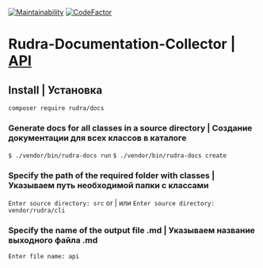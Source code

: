 [![Maintainability](https://qlty.sh/badges/56f27365-53f0-418a-b43c-898517859599/maintainability.svg)](https://qlty.sh/gh/Jagepard/projects/Rudra-Documentation-Collector)
[![CodeFactor](https://www.codefactor.io/repository/github/jagepard/rudra-documentation-collector/badge)](https://www.codefactor.io/repository/github/jagepard/rudra-documentation-collector)

# Rudra-Documentation-Collector | [API](https://github.com/Jagepard/Rudra-Markdown/blob/master/docs.md "Documentation API")

## Install | Установка

```composer require rudra/docs```

### Generate docs for all classes in a source directory | Создание документации для всех классов в каталоге
```$ ./vendor/bin/rudra-docs run```
```$ ./vendor/bin/rudra-docs create``` 
### Specify the path of the required folder with classes | Указываем путь необходимой папки с классами
```Enter source directory: src``` or | или ```Enter source directory: vendor/rudra/cli```

### Specify the name of the output file .md | Указываем название выходного файла .md
```Enter file name: api```
